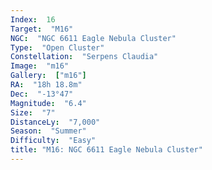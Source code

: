 ```yaml
---
Index:  16
Target:  "M16"
NGC:  "NGC 6611 Eagle Nebula Cluster"
Type:  "Open Cluster"
Constellation:  "Serpens Claudia"
Image:  "m16"
Gallery:  ["m16"]
RA:  "18h 18.8m"
Dec:  "-13°47"
Magnitude:  "6.4"
Size:  "7"
DistanceLy:  "7,000"
Season:  "Summer"
Difficulty:  "Easy"
title: "M16: NGC 6611 Eagle Nebula Cluster"
---
```

